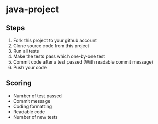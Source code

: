 # java-project

## Steps

1. Fork this project to your github account
2. Clone source code from this project
3. Run all tests
4. Make the tests pass which one-by-one test
5. Commit code after a test passed (With readable commit message)
6. Push your code

## Scoring
+ Number of test passed
+ Commit message
+ Coding formatting
+ Readable code
+ Number of new tests
